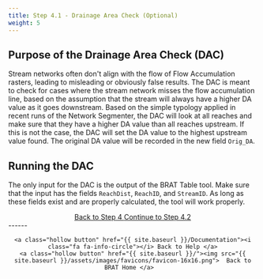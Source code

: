 ```yaml
---
title: Step 4.1 - Drainage Area Check (Optional)
weight: 5
---
```

## Purpose of the Drainage Area Check (DAC)

Stream networks often don't align with the flow of Flow Accumulation rasters, leading to misleading or obviously false results. The DAC is meant to check for cases where the stream network misses the flow accumulation line, based on the assumption that the stream will always have a higher DA value as it goes downstream. Based on the simple typology applied in recent runs of the Network Segmenter, the DAC will look at all reaches and make sure that they have a higher DA value than all reaches upstream. If this is not the case, the DAC will set the DA value to the highest upstream value found. The original DA value will be recorded in the new field `Orig_DA`.

## Running the DAC

The only input for the DAC is the output of the BRAT Table tool. Make sure that the input has the fields `ReachDist`, `ReachID`, and `StreamID`. As long as these fields exist and are properly calculated, the tool will work properly.

<div align="center">
	<a class="hollow button" href="{{ site.baseurl }}/Documentation/Tutorials/StepByStep/4-BRATTableTool"><i class="fa fa-arrow-circle-left"></i> Back to Step 4 </a>
	<a class="hollow button" href="{{ site.baseurl }}/Documentation/Tutorials/StepByStep/4.2-BRATBraidHandler"><i class="fa fa-arrow-circle-right"></i> Continue to Step 4.2 </a>
</div>	
------
<div align="center">

	<a class="hollow button" href="{{ site.baseurl }}/Documentation"><i class="fa fa-info-circle"></i> Back to Help </a>
	<a class="hollow button" href="{{ site.baseurl }}/"><img src="{{ site.baseurl }}/assets/images/favicons/favicon-16x16.png">  Back to BRAT Home </a>  
</div>